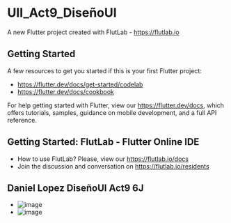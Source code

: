 # UII_Act9_DiseñoUI

A new Flutter project created with FlutLab - https://flutlab.io

## Getting Started

A few resources to get you started if this is your first Flutter project:

- https://flutter.dev/docs/get-started/codelab
- https://flutter.dev/docs/cookbook

For help getting started with Flutter, view our
https://flutter.dev/docs, which offers tutorials,
samples, guidance on mobile development, and a full API reference.

## Getting Started: FlutLab - Flutter Online IDE

- How to use FlutLab? Please, view our https://flutlab.io/docs
- Join the discussion and conversation on https://flutlab.io/residents

## Daniel Lopez DiseñoUI Act9 6J

- ![image](https://github.com/JoseDanielL/Dise-oAct9/assets/99343068/5e5fac6e-7eae-4c16-b3cb-c53f1c050752)
- ![image](https://github.com/JoseDanielL/Dise-oAct9/assets/99343068/6c16013b-69e4-4311-b3a3-71af8695d1ce)





